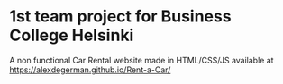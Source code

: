 # 1st team project for Business College Helsinki
A non functional Car Rental website made in HTML/CSS/JS available at https://alexdegerman.github.io/Rent-a-Car/
